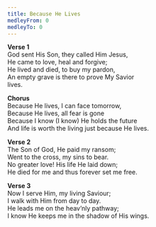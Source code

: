 ```yaml
---
title: Because He Lives
medleyFrom: 0
medleyTo: 0
---
```


**Verse 1**  
God sent His Son, they called Him Jesus,  
He came to love, heal and forgive;  
He lived and died, to buy my pardon,  
An empty grave is there to prove My Savior  
lives.

**Chorus**  
Because He lives, I can face tomorrow,  
Because He lives, all fear is gone  
Because I know (I know) He holds the future  
And life is worth the living just because He lives.

**Verse 2**  
The Son of God, He paid my ransom;  
Went to the cross, my sins to bear.  
No greater love! His life He laid down;  
He died for me and thus forever set me free.

**Verse 3**  
Now I serve Him, my living Saviour;  
I walk with Him from day to day.  
He leads me on the heav’nly pathway;  
I know He keeps me in the shadow of His wings.
